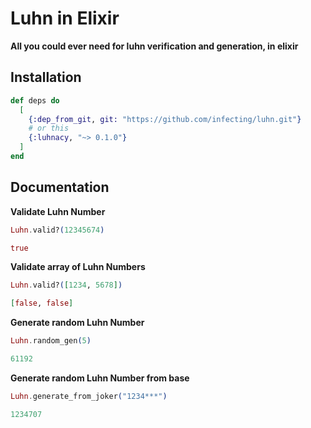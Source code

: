 # Luhn in Elixir

**All you could ever need for luhn verification and generation, in elixir**

## Installation

```elixir
def deps do
  [
    {:dep_from_git, git: "https://github.com/infecting/luhn.git"}
    # or this 
    {:luhnacy, "~> 0.1.0"}
  ]
end
```

## Documentation

**Validate Luhn Number**

```elixir
Luhn.valid?(12345674)

true

```

**Validate array of Luhn Numbers**
```elixir
Luhn.valid?([1234, 5678])

[false, false]
```


**Generate random Luhn Number**
```elixir
Luhn.random_gen(5)

61192
```

**Generate random Luhn Number from base**
```elixir
Luhn.generate_from_joker("1234***")

1234707
```


